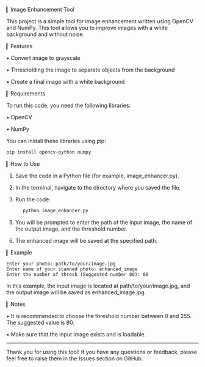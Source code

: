 ▎Image Enhancement Tool

This project is a simple tool for image enhancement written using OpenCV and NumPy. This tool allows you to improve images with a white background and without noise.

▎Features

• Convert image to grayscale

• Thresholding the image to separate objects from the background

• Create a final image with a white background

▎Requirements

To run this code, you need the following libraries:

• OpenCV

• NumPy

You can install these libraries using pip:
```bash
pip install opencv-python numpy
```

▎How to Use

1. Save the code in a Python file (for example, image_enhancer.py).

2. In the terminal, navigate to the directory where you saved the file.

3. Run the code:
   
```bash
      python image_enhancer.py
```   

5. You will be prompted to enter the path of the input image, the name of the output image, and the threshold number.

6. The enhanced image will be saved at the specified path.

▎Example
```
Enter your photo: path/to/your/image.jpg
Enter name of your scanned photo: enhanced_image
Enter the number of thresh (Suggested number 80): 80
```

In this example, the input image is located at path/to/your/image.jpg, and the output image will be saved as enhanced_image.jpg.

▎Notes

• It is recommended to choose the threshold number between 0 and 255. The suggested value is 80.

• Make sure that the input image exists and is loadable.

---

Thank you for using this tool! If you have any questions or feedback, please feel free to raise them in the Issues section on GitHub.
